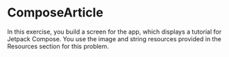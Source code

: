 # ComposeArticle
In this exercise, you build a screen for the app, which displays a tutorial for Jetpack Compose. You use the image and string resources provided in the Resources section for this problem.
